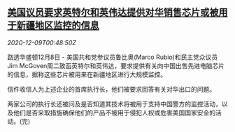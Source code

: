 <!--1607475315000-->
[美国议员要求英特尔和英伟达提供对华销售芯片或被用于新疆地区监控的信息](https://cn.reuters.com/article/us-lawmakers-xinjiang-chips-1208-tues-idCNKBS28J02Y)
------

<div><i>2020-12-09T00:48:50Z</i></div><p>路透华盛顿12月8日 - 美国共和党参议员鲁比奥(Marco Rubio)和民主党众议员Jim McGoven周二致函英特尔和英伟达，要求提供有关向中国出售先进电脑芯片的信息，据称这些芯片被用来在新疆地区进行大规模监控。</p><p>信件收信人为上述企业的首席执行长，他们被要求回答有关对华出口的问题。</p><p>两家公司的执行长还被问及是否知道其技术将被用于支持中国警方的监控活动，以及他们是否采取措施确保他们的产品不被用于侵犯人权或危害美国国家安全的活动。(完)</p>
